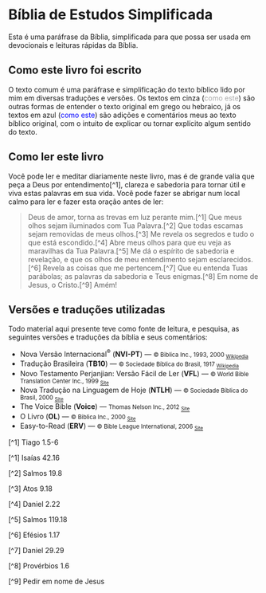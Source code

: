 # Bíblia de Estudos Simplificada

Esta é uma paráfrase da Bíblia, simplificada para que possa ser usada em devocionais e leituras rápidas da Bíblia.

## Como este livro foi escrito

O texto comum é uma paráfrase e simplificação do texto bíblico lido por mim em diversas traduções e versões. Os textos em cinza (<font color="darkgray">como este</font>) são outras formas de entender o texto original em grego ou hebraico, já os textos em azul (<font color="blue">como este</font>) são adições e comentários meus ao texto bíblico original, com o intuito de explicar ou tornar explícito algum sentido do texto.

## Como ler este livro

Você pode ler e meditar diariamente neste livro, mas é de grande valia que peça a Deus por entendimento[^1], clareza e sabedoria para tornar útil e viva estas palavras em sua vida. Você pode fazer se abrigar num local calmo para ler e fazer esta oração antes de ler:
> Deus de amor, torna as trevas em luz perante mim.[^1] Que meus olhos sejam iluminados com Tua Palavra.[^2] Que todas escamas sejam removidas de meus olhos.[^3] Me revela os segredos e tudo o que está escondido.[^4] Abre meus olhos para que eu veja as maravilhas da Tua Palavra.[^5] Me dá o espírito de sabedoria e revelação, e que os olhos de meu entendimento sejam esclarecidos.[^6] Revela as coisas que me pertencem.[^7] Que eu entenda Tuas parábolas; as palavras da sabedoria e Teus enigmas.[^8] Em nome de Jesus, o Cristo.[^9] Amém!

## Versões e traduções utilizadas

Todo material aqui presente teve como fonte de leitura, e pesquisa, as seguintes versões e traduções da bíblia e seus comentários:

* Nova Versão Internacional<sup>&reg;</sup> (**NVI-PT**) &mdash; <small>&copy; Biblica Inc., 1993, 2000 <sub>[Wikipedia](https://pt.wikipedia.org/wiki/Nova_Vers%C3%A3o_Internacional)</sub></small>
* Tradução Brasileira (**TB10**) &mdash; <small>&copy; Sociedade Bíblica do Brasil, 1917 <sub>[Wikipedia](https://pt.wikipedia.org/wiki/Tradu%C3%A7%C3%A3o_Brasileira)</sub></small>
* Novo Testamento Perjanjian: Versão Fácil de Ler (**VFL**) &mdash; <small>&copy; World Bible Translation Center Inc., 1999 <sub>[Site](http://www.wbtc.org/)</sub></small>
* Nova Tradução na Linguagem de Hoje (**NTLH**) &mdash; <small>&copy; Sociedade Bíblica do Brasil, 2000 <sub>[Site](http://www.sbb.org.br/)</sub></small>
* The Voice Bible (**Voice**) &mdash; <small>Thomas Nelson Inc., 2012 <sub>[Site](http://www.hearthevoice.com/)</sub></small>
* O Livro (**OL**) &mdash; <small>&copy; Biblica Inc., 2000 <sub>[Site](http://www.biblica.com/)</sub></small> 
* Easy-to-Read (**ERV**) &mdash; <small>&copy; Bible League International, 2006 <sub>[Site](https://www.bibleleague.org/what-we-do/translation/)</sub></small>

[^1] Tiago 1.5-6

[^1] Isaías 42.16

[^2] Salmos 19.8

[^3] Atos 9.18

[^4] Daniel 2.22

[^5] Salmos 119.18

[^6] Efésios 1.17

[^7] Daniel 29.29

[^8] Provérbios 1.6

[^9] Pedir em nome de Jesus